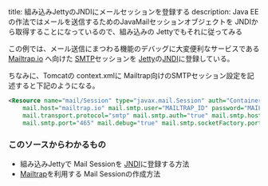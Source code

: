 title: 組み込みJettyのJNDIにメールセッションを登録する
description: Java EEの作法ではメールを送信するためのJavaMailセッションオブジェクトを JNDIから取得することになっているので、組み込みの Jettyでもそれに従ってみる

この例では、メール送信にまつわる機能のデバッグに大変便利なサービスである [Mailtrap.io](https://mailtrap.io/) へ向けた [SMTP](http://ja.wikipedia.org/wiki/Simple_Mail_Transfer_Protocol)セッションを [Jetty](http://ja.wikipedia.org/wiki/Jetty)の[JNDI](http://ja.wikipedia.org/wiki/Java_Naming_and_Directory_Interface)に登録している。

ちなみに、Tomcatの context.xmlに Mailtrap向けのSMTPセッション設定を記述すると下記のようになる。

```xml
<Resource name="mail/Session" type="javax.mail.Session" auth="Container"
    mail.host="mailtrap.io" mail.smtp.user="MAILTRAP_ID" password="MAILTRAP_PASSWORD"
    mail.transport.protocol="smtp" mail.smtp.auth="true" mail.smtp.host="mailtrap.io"
    mail.smtp.port="465" mail.debug="true" mail.smtp.socketFactory.port="465" />
```

### このソースからわかるもの

- 組み込みJettyで Mail Sessionを <a href="#" data-wikipedia-page="Java_Naming_and_Directory_Interface">JNDI</a>に登録する方法
- [Mailtrap](https://mailtrap.io/)を利用する Mail Sessionの作成方法

